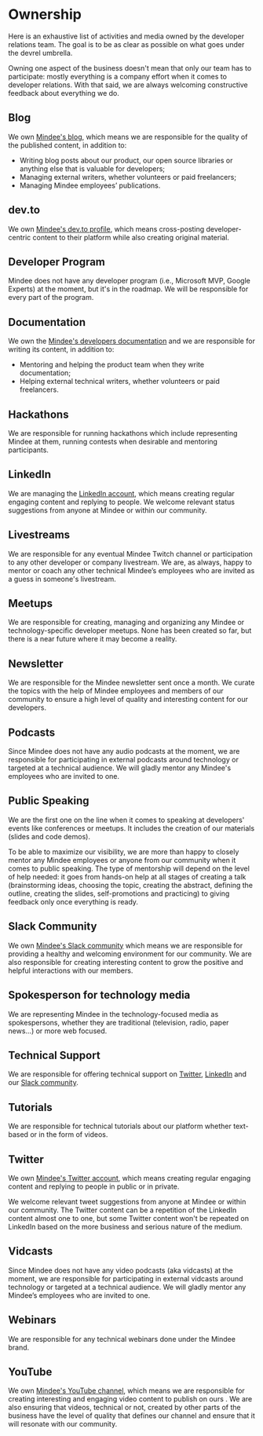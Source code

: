 # Ownership

Here is an exhaustive list of activities and media owned by the developer relations team. The goal is to be as clear as possible on what goes under the devrel umbrella.

Owning one aspect of the business doesn't mean that only our team has to participate: mostly everything is a company effort when it comes to developer relations. With that said, we are always welcoming constructive feedback about everything we do.

## Blog

We own [Mindee's blog](https://mindee.com/blog), which means we are responsible for the quality of the published content, in addition to:

- Writing blog posts about our product, our open source libraries or anything else that is valuable for developers;
- Managing external writers, whether volunteers or paid freelancers;
- Managing Mindee employees’ publications.

## dev.to

We own [Mindee's dev.to profile](https://dev.to/mindee), which means cross-posting developer-centric content to their platform while also creating original material.

## Developer Program

Mindee does not have any developer program (i.e., Microsoft MVP, Google Experts) at the moment, but it's in the roadmap. We will be responsible for every part of the program.

## Documentation

We own the [Mindee's developers documentation](https://developers.mindee.com/docs) and we are responsible for writing its content, in addition to:

- Mentoring and helping the product team when they write documentation;
- Helping external technical writers, whether volunteers or paid freelancers.

## Hackathons

We are responsible for running hackathons which include representing Mindee at them, running contests when desirable and mentoring participants.

## LinkedIn

We are managing the [LinkedIn account](https://www.linkedin.com/company/mindee/), which means creating regular engaging content and replying to people. We welcome relevant status suggestions from anyone at Mindee or within our community.

## Livestreams

We are responsible for any eventual Mindee Twitch channel or participation to any other developer or company livestream. We are, as always, happy to mentor or coach any other technical Mindee’s employees who are invited as a guess in someone's livestream.

## Meetups

We are responsible for creating, managing and organizing any Mindee or technology-specific developer meetups. None has been created so far, but there is a near future where it may become a reality.

## Newsletter

We are responsible for the Mindee newsletter sent once a month. We curate the topics with the help of Mindee employees and members of our community to ensure a high level of quality and interesting content for our developers.

## Podcasts

Since Mindee does not have any audio podcasts at the moment, we are responsible for participating in external podcasts around technology or targeted at a technical audience. We will gladly mentor any Mindee's employees who are invited to one.

## Public Speaking

We are the first one on the line when it comes to speaking at developers' events like conferences or meetups. It includes the creation of our materials (slides and code demos).

To be able to maximize our visibility, we are more than happy to closely mentor any Mindee employees or anyone from our community when it comes to public speaking. The type of mentorship will depend on the level of help needed: it goes from hands-on help at all stages of creating a talk (brainstorming ideas, choosing the topic, creating the abstract, defining the outline, creating the slides, self-promotions and practicing) to giving feedback only once everything is ready.

## Slack Community

We own [Mindee's Slack community](https://join.slack.com/t/mindee-community/shared_invite/zt-uzgmljfl-MotFVfH~IdEZxjp~0zldww) which means we are responsible for providing a healthy and welcoming  environment for our community. We are also responsible for creating interesting content to grow the positive and helpful interactions with our members.

## Spokesperson for technology media

We are representing Mindee in the technology-focused media as spokespersons, whether they are traditional (television, radio, paper news...) or more web focused.

## Technical Support

We are responsible for offering technical support on [Twitter](https://twitter.com/mindeeAPI), [LinkedIn](https://www.linkedin.com/company/mindee/) and our [Slack community](https://join.slack.com/t/mindee-community/shared_invite/zt-uzgmljfl-MotFVfH~IdEZxjp~0zldww).

## Tutorials

We are responsible for technical tutorials about our platform whether text-based or in the form of videos.

## Twitter

We own [Mindee's Twitter account](https://twitter.com/mindeeAPI), which means creating regular engaging content and replying to people in public or in private.

We welcome relevant tweet suggestions from anyone at Mindee or within our community. The Twitter content can be a repetition of the LinkedIn content almost one to one, but some Twitter content won't be repeated on LinkedIn based on the more business and serious nature of the medium.

## Vidcasts

Since Mindee does not have any video podcasts (aka vidcasts) at the moment, we are responsible for participating in external vidcasts around technology or targeted at a technical audience. We will gladly mentor any Mindee’s employees who are invited to one.

## Webinars

We are responsible for any technical webinars done under the Mindee brand.

## YouTube

We own [Mindee's YouTube channel](https://www.youtube.com/channel/UCXcb0H4P81RqvvvFfWdszoA), which means we are responsible for creating interesting and engaging video content to publish on ours . We are also ensuring that videos, technical or not, created by other parts of the business have the level of quality that defines our channel and ensure that it will resonate with our community.

